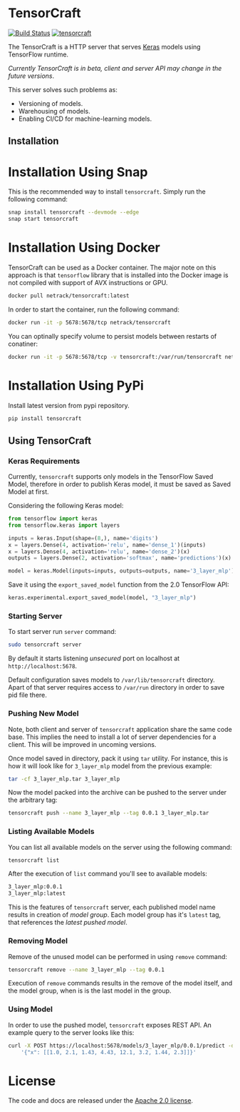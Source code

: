 # TensorCraft

[![Build Status][BuildStatus]](https://travis-ci.org/netrack/tensorcraft)
[![tensorcraft][SnapCraft]](https://snapcraft.io/tensorcraft)

The TensorCraft is a HTTP server that serves [Keras](https://github.com/keras-team/keras)
models using TensorFlow runtime.

_Currently TensorCraft is in beta, client and server API may change in the
future versions_.

This server solves such problems as:

* Versioning of models.
* Warehousing of models.
* Enabling CI/CD for machine-learning models.

## Installation

# Installation Using Snap

This is the recommended way to install `tensorcraft`. Simply run the following
command:
```bash
snap install tensorcraft --devmode --edge
snap start tensorcraft
```

# Installation Using Docker

TensorCraft can be used as a Docker container. The major note on this approach is
that `tensorflow` library that is installed into the Docker image is not compiled
with support of AVX instructions or GPU.
```bash
docker pull netrack/tensorcraft:latest
```

In order to start the container, run the following command:
```bash
docker run -it -p 5678:5678/tcp netrack/tensorcraft
```

You can optinally specify volume to persist models between restarts of conatiner:
```bash
docker run -it -p 5678:5678/tcp -v tensorcraft:/var/run/tensorcraft netrack/tensorcraft
```

# Installation Using PyPi

Install latest version from pypi repository.
```bash
pip install tensorcraft
```

## Using TensorCraft

### Keras Requirements

Currently, `tensorcraft` supports only models in the TensorFlow Saved Model, therefore
in order to publish Keras model, it must be saved as Saved Model at first.

Considering the following Keras model:
```py
from tensorflow import keras
from tensorflow.keras import layers

inputs = keras.Input(shape=(8,), name='digits')
x = layers.Dense(4, activation='relu', name='dense_1')(inputs)
x = layers.Dense(4, activation='relu', name='dense_2')(x)
outputs = layers.Dense(2, activation='softmax', name='predictions')(x)

model = keras.Model(inputs=inputs, outputs=outputs, name='3_layer_mlp')
```

Save it using the `export_saved_model` function from the 2.0 TensorFlow API:
```py
keras.experimental.export_saved_model(model, "3_layer_mlp")
```

### Starting Server

To start server run `server` command:
```sh
sudo tensorcraft server
```

By default it starts listening _unsecured_ port on localhost at `http://localhost:5678`.

Default configuration saves models to `/var/lib/tensorcraft` directory. Apart of
that server requires access to `/var/run` directory in order to save pid file
there.

### Pushing New Model

Note, both client and server of `tensorcraft` application share the same code
base. This implies the need to install a lot of server dependencies for a
client. This will be improved in uncoming versions.

Once model saved in directory, pack it using `tar` utility. For instance, this
is how it will look like for `3_layer_mlp` model from the previous example:
```sh
tar -cf 3_layer_mlp.tar 3_layer_mlp
```

Now the model packed into the archive can be pushed to the server under the
arbitrary tag:
```sh
tensorcraft push --name 3_layer_mlp --tag 0.0.1 3_layer_mlp.tar
```

### Listing Available Models

You can list all available models on the server using the following command:
```sh
tensorcraft list
```

After the execution of `list` command you'll see to available models:
```sh
3_layer_mlp:0.0.1
3_layer_mlp:latest
```

This is the features of `tensorcraft` server, each published model name results in
creation of _model group_. Each model group has it's `latest` tag, that references
the _latest pushed model_.

### Removing Model

Remove of the unused model can be performed in using `remove` command:
```sh
tensorcraft remove --name 3_layer_mlp --tag 0.0.1
```

Execution of `remove` commands results in the remove of the model itself, and
the model group, when is is the last model in the group.

### Using Model

In order to use the pushed model, `tensorcraft` exposes REST API. An example query
to the server looks like this:
```sh
curl -X POST https://localhost:5678/models/3_layer_mlp/0.0.1/predict -d \
    '{"x": [[1.0, 2.1, 1.43, 4.43, 12.1, 3.2, 1.44, 2.3]]}'
```

# License

The code and docs are released under the [Apache 2.0 license](LICENSE).

[BuildStatus]:   https://travis-ci.org/netrack/tensorcraft.svg?branch=master
[SnapCraft]:     https://snapcraft.io/tensorcraft/badge.svg

